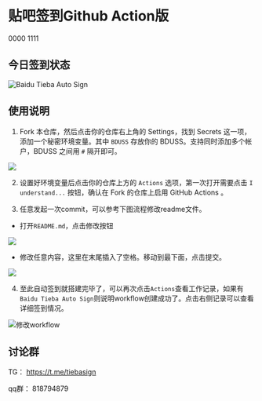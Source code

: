# 贴吧签到Github Action版


0000
1111
## 今日签到状态

![Baidu Tieba Auto Sign](https://github.com/ghosx/tieba/workflows/Baidu%20Tieba%20Auto%20Sign/badge.svg)

## 使用说明

1. Fork 本仓库，然后点击你的仓库右上角的 Settings，找到 Secrets 这一项，添加一个秘密环境变量。其中 `BDUSS` 存放你的 BDUSS。支持同时添加多个帐户，BDUSS 之间用 `#` 隔开即可。

![](https://i.loli.net/2020/06/25/yxcj6rBtufhPS78.png)

2. 设置好环境变量后点击你的仓库上方的 `Actions` 选项，第一次打开需要点击 `I understand...` 按钮，确认在 Fork 的仓库上启用 GitHub Actions 。

3. 任意发起一次commit，可以参考下图流程修改readme文件。

- 打开`README.md`，点击修改按钮

![](assets/edit.png)

- 修改任意内容，这里在末尾插入了空格。移动到最下面，点击提交。

![](assets/update.png)

4. 至此自动签到就搭建完毕了，可以再次点击`Actions`查看工作记录，如果有`Baidu Tieba Auto Sign`则说明workflow创建成功了。点击右侧记录可以查看详细签到情况。

![修改workflow](assets/check.png)

## 讨论群

TG： https://t.me/tiebasign

qq群： 818794879

